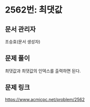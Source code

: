 # 2562번: 최댓값
## 문서 관리자
조승효(문서 생성자)
## 문제 풀이
최댓값과 최댓값의 인덱스를 출력하면 된다.
## 문제 링크
https://www.acmicpc.net/problem/2562